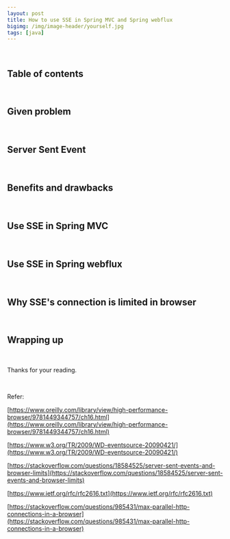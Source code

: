 ```yaml
---
layout: post
title: How to use SSE in Spring MVC and Spring webflux
bigimg: /img/image-header/yourself.jpg
tags: [java]
---
```





<br>

## Table of contents






<br>

## Given problem



<br>

## Server Sent Event



<br>

## Benefits and drawbacks





<br>

## Use SSE in Spring MVC




<br>

## Use SSE in Spring webflux



<br>

## Why SSE's connection is limited in browser




<br>

## Wrapping up



<br>

Thanks for your reading.

<br>

Refer:

[https://www.oreilly.com/library/view/high-performance-browser/9781449344757/ch16.html](https://www.oreilly.com/library/view/high-performance-browser/9781449344757/ch16.html)

[https://www.w3.org/TR/2009/WD-eventsource-20090421/](https://www.w3.org/TR/2009/WD-eventsource-20090421/)

[https://stackoverflow.com/questions/18584525/server-sent-events-and-browser-limits](https://stackoverflow.com/questions/18584525/server-sent-events-and-browser-limits)

[https://www.ietf.org/rfc/rfc2616.txt](https://www.ietf.org/rfc/rfc2616.txt)

[https://stackoverflow.com/questions/985431/max-parallel-http-connections-in-a-browser](https://stackoverflow.com/questions/985431/max-parallel-http-connections-in-a-browser)